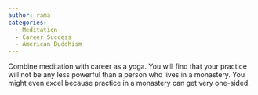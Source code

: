 ```yaml
---
author: rama
categories:
  - Meditation
  - Career Success
  - American Buddhism
---
```


Combine meditation with career as a yoga. You will find that your practice will not be any less powerful than a person who lives in a monastery. You might even excel because practice in a monastery can get very one-sided.
